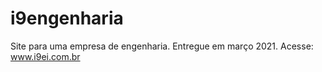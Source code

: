 # i9engenharia
Site para uma empresa de engenharia. Entregue em março 2021.
Acesse: www.i9ei.com.br
